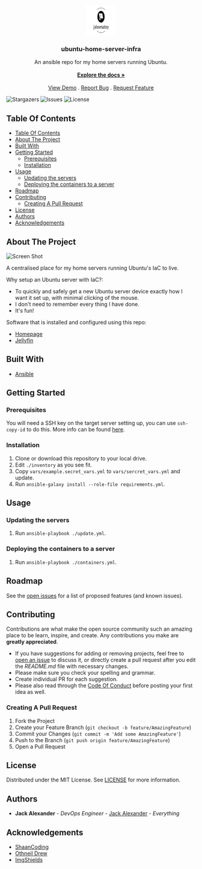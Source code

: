 <br/>
<p align="center">
  <a href="https://github.com/jalexmatey/ubuntu-home-server-infra">
    <img src="images/logo.png" alt="Logo" width="80" height="80">
  </a>

  <h3 align="center">ubuntu-home-server-infra</h3>

  <p align="center">
    An ansible repo for my home servers running Ubuntu.
    <br/>
    <br/>
    <a href="https://github.com/jalexmatey/ubuntu-home-server-infra"><strong>Explore the docs »</strong></a>
    <br/>
    <br/>
    <a href="https://github.com/jalexmatey/ubuntu-home-server-infra">View Demo</a>
    .
    <a href="https://github.com/jalexmatey/ubuntu-home-server-infra/issues">Report Bug</a>
    .
    <a href="https://github.com/jalexmatey/ubuntu-home-server-infra/issues">Request Feature</a>
  </p>
</p>

![Stargazers](https://img.shields.io/github/stars/jalexmatey/ubuntu-home-server-infra?style=social) ![Issues](https://img.shields.io/github/issues/jalexmatey/ubuntu-home-server-infra) ![License](https://img.shields.io/github/license/jalexmatey/ubuntu-home-server-infra) 

## Table Of Contents

- [Table Of Contents](#table-of-contents)
- [About The Project](#about-the-project)
- [Built With](#built-with)
- [Getting Started](#getting-started)
  - [Prerequisites](#prerequisites)
  - [Installation](#installation)
- [Usage](#usage)
  - [Updating the servers](#updating-the-servers)
  - [Deploying the containers to a server](#deploying-the-containers-to-a-server)
- [Roadmap](#roadmap)
- [Contributing](#contributing)
  - [Creating A Pull Request](#creating-a-pull-request)
- [License](#license)
- [Authors](#authors)
- [Acknowledgements](#acknowledgements)

## About The Project

![Screen Shot](images/screenshot.png)

A centralised place for my home servers running Ubuntu's IaC to live.

Why setup an Ubuntu server with IaC?:
* To quickly and safely get a new Ubuntu server device exactly how I want it set up, with minimal clicking of the mouse.
* I don't need to remember every thing I have done.
* It's fun!

Software that is installed and configured using this repo:
* [Homepage](https://gethomepage.dev/latest/)
* [Jellyfin](https://jellyfin.org/)

## Built With

* [Ansible](https://www.ansible.com/)

## Getting Started


### Prerequisites

You will need a SSH key on the target server setting up, you can use `ssh-copy-id` to do this. More info can be found [here](https://www.ssh.com/academy/ssh/copy-id).


### Installation

1. Clone or download this repository to your local drive.
2. Edit `./inventory` as you see fit.
3. Copy `vars/example.secret_vars.yml` to `vars/sercret_vars.yml` and update.
4. Run `ansible-galaxy install --role-file requirements.yml`.

## Usage

### Updating the servers

1. Run `ansible-playbook ./update.yml`.

### Deploying the containers to a server

1. Run `ansible-playbook ./containers.yml`.

## Roadmap

See the [open issues](https://github.com/jalexmatey/ubuntu-home-server-infra/issues) for a list of proposed features (and known issues).

## Contributing

Contributions are what make the open source community such an amazing place to be learn, inspire, and create. Any contributions you make are **greatly appreciated**.
* If you have suggestions for adding or removing projects, feel free to [open an issue](https://github.com/jalexmatey/ubuntu-home-server-infra/issues/new) to discuss it, or directly create a pull request after you edit the *README.md* file with necessary changes.
* Please make sure you check your spelling and grammar.
* Create individual PR for each suggestion.
* Please also read through the [Code Of Conduct](https://github.com/jalexmatey/ubuntu-home-server-infra/blob/main/CODE_OF_CONDUCT.md) before posting your first idea as well.

### Creating A Pull Request

1. Fork the Project
2. Create your Feature Branch (`git checkout -b feature/AmazingFeature`)
3. Commit your Changes (`git commit -m 'Add some AmazingFeature'`)
4. Push to the Branch (`git push origin feature/AmazingFeature`)
5. Open a Pull Request

## License

Distributed under the MIT License. See [LICENSE](https://github.com/jalexmatey/ubuntu-home-server-infra/blob/main/LICENSE.md) for more information.

## Authors

* **Jack Alexander** - *DevOps Engineer* - [Jack Alexander](https://github.com/jalexmatey) - *Everything*

## Acknowledgements

* [ShaanCoding](https://github.com/ShaanCoding/)
* [Othneil Drew](https://github.com/othneildrew/Best-README-Template)
* [ImgShields](https://shields.io/)
